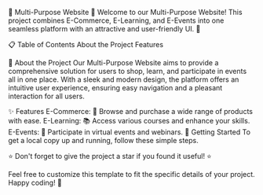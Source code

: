 🌟 Multi-Purpose Website 🌟
Welcome to our Multi-Purpose Website! This project combines E-Commerce, E-Learning, and E-Events into one seamless platform with an attractive and user-friendly UI. 🚀

📋 Table of Contents
About the Project
Features

📝 About the Project
Our Multi-Purpose Website aims to provide a comprehensive solution for users to shop, learn, and participate in events all in one place. With a sleek and modern design, the platform offers an intuitive user experience, ensuring easy navigation and a pleasant interaction for all users.

✨ Features
E-Commerce: 🛒 Browse and purchase a wide range of products with ease.
E-Learning: 📚 Access various courses and enhance your skills.
E-Events: 🎉 Participate in virtual events and webinars.
🚀 Getting Started
To get a local copy up and running, follow these simple steps.

⭐️ Don't forget to give the project a star if you found it useful! ⭐️

Feel free to customize this template to fit the specific details of your project. Happy coding! 🚀
